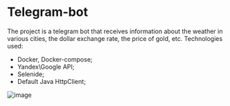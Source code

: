 # Telegram-bot

The project is a telegram bot that receives information about the weather in various cities, the dollar exchange rate, the price of gold, etc.
Technologies used:
- Docker, Docker-compose;
- Yandex\Google API;
- Selenide;
- Default Java HttpClient; 

![image](https://github.com/user-attachments/assets/abb34eb8-b942-4d31-a0f0-9d8c036f707d)